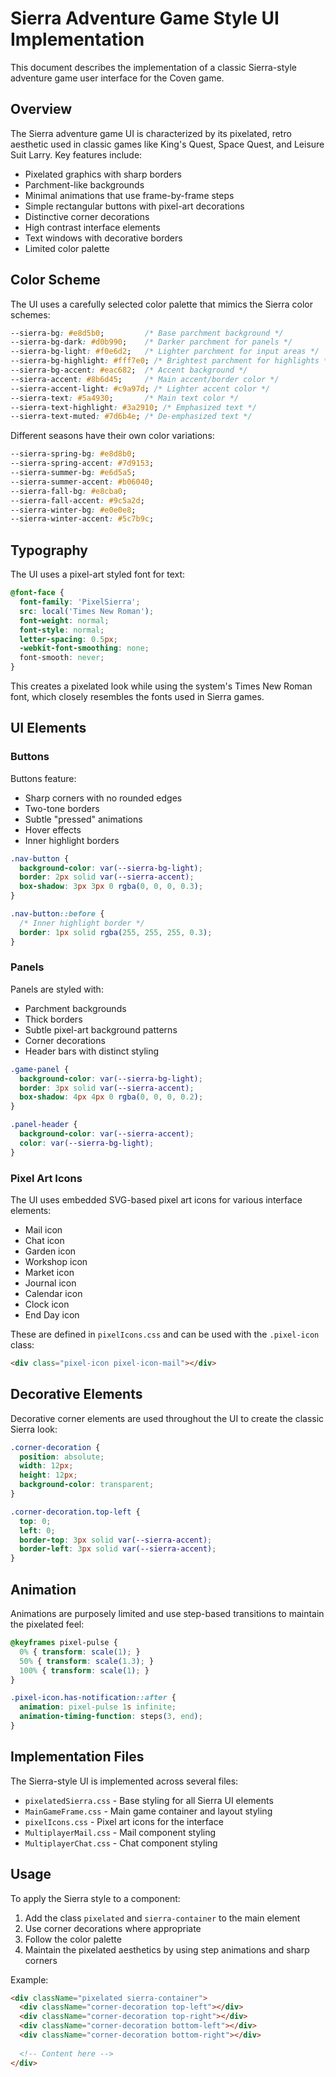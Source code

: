 # Sierra Adventure Game Style UI Implementation

This document describes the implementation of a classic Sierra-style adventure game user interface for the Coven game.

## Overview

The Sierra adventure game UI is characterized by its pixelated, retro aesthetic used in classic games like King's Quest, Space Quest, and Leisure Suit Larry. Key features include:

- Pixelated graphics with sharp borders
- Parchment-like backgrounds
- Minimal animations that use frame-by-frame steps
- Simple rectangular buttons with pixel-art decorations
- Distinctive corner decorations
- High contrast interface elements
- Text windows with decorative borders
- Limited color palette

## Color Scheme

The UI uses a carefully selected color palette that mimics the Sierra color schemes:

```css
--sierra-bg: #e8d5b0;         /* Base parchment background */
--sierra-bg-dark: #d0b990;    /* Darker parchment for panels */
--sierra-bg-light: #f0e6d2;   /* Lighter parchment for input areas */
--sierra-bg-highlight: #fff7e0; /* Brightest parchment for highlights */
--sierra-bg-accent: #eac682;  /* Accent background */
--sierra-accent: #8b6d45;     /* Main accent/border color */
--sierra-accent-light: #c9a97d; /* Lighter accent color */
--sierra-text: #5a4930;       /* Main text color */
--sierra-text-highlight: #3a2910; /* Emphasized text */
--sierra-text-muted: #7d6b4e; /* De-emphasized text */
```

Different seasons have their own color variations:

```css
--sierra-spring-bg: #e8d8b0;
--sierra-spring-accent: #7d9153;
--sierra-summer-bg: #e6d5a5;
--sierra-summer-accent: #b06040;
--sierra-fall-bg: #e8cba0;
--sierra-fall-accent: #9c5a2d;
--sierra-winter-bg: #e0e0e8;
--sierra-winter-accent: #5c7b9c;
```

## Typography

The UI uses a pixel-art styled font for text:

```css
@font-face {
  font-family: 'PixelSierra';
  src: local('Times New Roman');
  font-weight: normal;
  font-style: normal;
  letter-spacing: 0.5px;
  -webkit-font-smoothing: none;
  font-smooth: never;
}
```

This creates a pixelated look while using the system's Times New Roman font, which closely resembles the fonts used in Sierra games.

## UI Elements

### Buttons

Buttons feature:
- Sharp corners with no rounded edges
- Two-tone borders
- Subtle "pressed" animations
- Hover effects
- Inner highlight borders

```css
.nav-button {
  background-color: var(--sierra-bg-light);
  border: 2px solid var(--sierra-accent);
  box-shadow: 3px 3px 0 rgba(0, 0, 0, 0.3);
}

.nav-button::before {
  /* Inner highlight border */
  border: 1px solid rgba(255, 255, 255, 0.3);
}
```

### Panels

Panels are styled with:
- Parchment backgrounds
- Thick borders
- Subtle pixel-art background patterns
- Corner decorations
- Header bars with distinct styling

```css
.game-panel {
  background-color: var(--sierra-bg-light);
  border: 3px solid var(--sierra-accent);
  box-shadow: 4px 4px 0 rgba(0, 0, 0, 0.2);
}

.panel-header {
  background-color: var(--sierra-accent);
  color: var(--sierra-bg-light);
}
```

### Pixel Art Icons

The UI uses embedded SVG-based pixel art icons for various interface elements:

- Mail icon
- Chat icon
- Garden icon
- Workshop icon
- Market icon
- Journal icon
- Calendar icon
- Clock icon
- End Day icon

These are defined in `pixelIcons.css` and can be used with the `.pixel-icon` class:

```html
<div class="pixel-icon pixel-icon-mail"></div>
```

## Decorative Elements

Decorative corner elements are used throughout the UI to create the classic Sierra look:

```css
.corner-decoration {
  position: absolute;
  width: 12px;
  height: 12px;
  background-color: transparent;
}

.corner-decoration.top-left {
  top: 0;
  left: 0;
  border-top: 3px solid var(--sierra-accent);
  border-left: 3px solid var(--sierra-accent);
}
```

## Animation

Animations are purposely limited and use step-based transitions to maintain the pixelated feel:

```css
@keyframes pixel-pulse {
  0% { transform: scale(1); }
  50% { transform: scale(1.3); }
  100% { transform: scale(1); }
}

.pixel-icon.has-notification::after {
  animation: pixel-pulse 1s infinite;
  animation-timing-function: steps(3, end);
}
```

## Implementation Files

The Sierra-style UI is implemented across several files:

- `pixelatedSierra.css` - Base styling for all Sierra UI elements
- `MainGameFrame.css` - Main game container and layout styling
- `pixelIcons.css` - Pixel art icons for the interface
- `MultiplayerMail.css` - Mail component styling
- `MultiplayerChat.css` - Chat component styling

## Usage

To apply the Sierra style to a component:

1. Add the class `pixelated` and `sierra-container` to the main element
2. Use corner decorations where appropriate
3. Follow the color palette
4. Maintain the pixelated aesthetics by using step animations and sharp corners

Example:
```html
<div className="pixelated sierra-container">
  <div className="corner-decoration top-left"></div>
  <div className="corner-decoration top-right"></div>
  <div className="corner-decoration bottom-left"></div>
  <div className="corner-decoration bottom-right"></div>
  
  <!-- Content here -->
</div>
```